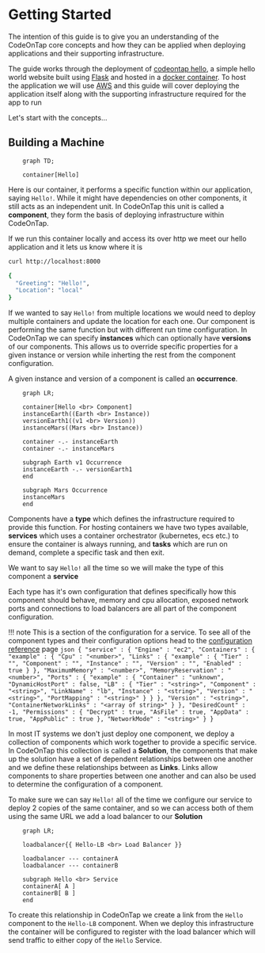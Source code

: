 # Getting Started

The intention of this guide is to give you an understanding of the CodeOnTap core concepts and how they can be applied when deploying applications and their supporting infrastructure.

The guide works through the deployment of [codeontap hello](https://github.com/codeontap/docker-hello), a simple hello world website built using [Flask](https://www.palletsprojects.com/p/flask/) and hosted in a [docker container](https://https://hub.docker.com/repository/docker/codeontap/hello). To host the application we will use [AWS](https://aws.amazon.com/) and this guide will cover deploying the application itself along with the supporting infrastructure required for the app to run

Let's start with the concepts...

## Building a Machine

```mermaid
    graph TD;

    container[Hello]

```

Here is our container, it performs a specific function within our application, saying `Hello!`. While it might have dependencies on other components, it still acts as an independent unit. In CodeOnTap this unit is called a **component**, they form the basis of deploying infrastructure within CodeOnTap.

If we run this container locally and access its over http we meet our hello application and it lets us know where it is

```bash
curl http://localhost:8000

{
  "Greeting": "Hello!",
  "Location": "local"
}
```

If we wanted to say `Hello!` from multiple locations we would need to deploy multiple containers and update the location for each one. Our component is performing the same function but with different run time configuration. In CodeOnTap we can specify **instances** which can optionally have **versions** of our components. This allows us to override specific properties for a given instance or version while inherting the rest from the component configuration.

A given instance and version of a component is called an **occurrence**.

```mermaid
    graph LR;

    container[Hello <br> Component]
    instanceEarth((Earth <br> Instance))
    versionEarth1((v1 <br> Version))
    instanceMars((Mars <br> Instance))

    container -.- instanceEarth
    container -.- instanceMars

    subgraph Earth v1 Occurrence
    instanceEarth -.- versionEarth1
    end

    subgraph Mars Occurrence
    instanceMars
    end

```

Components have a **type** which defines the infrastructure required to provide this function. For hosting containers we have two types available, **services** which uses a container orchestrator (kubernetes, ecs etc.) to ensure the container is always running, and **tasks** which are run on demand, complete a specific task and then exit.

We want to say `Hello!` all the time so we will make the type of this component a **service**

Each type has it's own configuration that defines specifically how this component should behave, memory and cpu allocation, exposed network ports and connections to load balancers are all part of the component configuration.

!!! note
    This is a section of the configuration for a service. To see all of the component types and their configuration options head to the [configuration reference](http://127.0.0.1:8000/reference/component-reference/) page
    ```json
    {
        "service" : {
            "Engine" : "ec2",
            "Containers" : {
                "example" : {
                    "Cpu" : "<number>",
                    "Links" : {
                        "example" : {
                            "Tier" : "",
                            "Component" : "",
                            "Instance" : "",
                            "Version" : "",
                            "Enabled" : true
                        }
                    },
                    "MaximumMemory" : "<number>",
                    "MemoryReservation" : "<number>",
                    "Ports" : {
                        "example" : {
                            "Container" : "unknown",
                            "DynamicHostPort" : false,
                            "LB" : {
                                "Tier" : "<string>",
                                "Component" : "<string>",
                                "LinkName" : "lb",
                                "Instance" : "<string>",
                                "Version" : "<string>",
                                "PortMapping" : "<string>"
                            }
                        }
                    },
                    "Version" : "<string>",
                    "ContainerNetworkLinks" : "<array of string>"
                }
            },
            "DesiredCount" : -1,
            "Permissions" : {
                "Decrypt" : true,
                "AsFile" : true,
                "AppData" : true,
                "AppPublic" : true
            },
            "NetworkMode" : "<string>"
        }
    }
    ```

In most IT systems we don't just deploy one component, we deploy a collection of components which work together to provide a specific service. In CodeOnTap this collection is called a **Solution**, the components that make up the solution have a set of dependent relationships between one another and we define these relationships between as **Links**. Links allow components to share properties between one another and can also be used to determine the configuration of a component.

To make sure we can say `Hello!` all of the time we configure our service to deploy 2 copies of the same container, and so we can access both of them using the same URL we add a load balancer to our **Solution**

```mermaid
    graph LR;

    loadbalancer{{ Hello-LB <br> Load Balancer }}

    loadbalancer --- containerA
    loadbalancer --- containerB

    subgraph Hello <br> Service
    containerA[ A ]
    containerB[ B ]
    end
```

To create this relationship in CodeOnTap we create a link from the `Hello` component to the `Hello-LB` component. When we deploy this infrastructure the container will be configured to register with the load balancer which will send traffic to either copy of the `Hello` Service.
